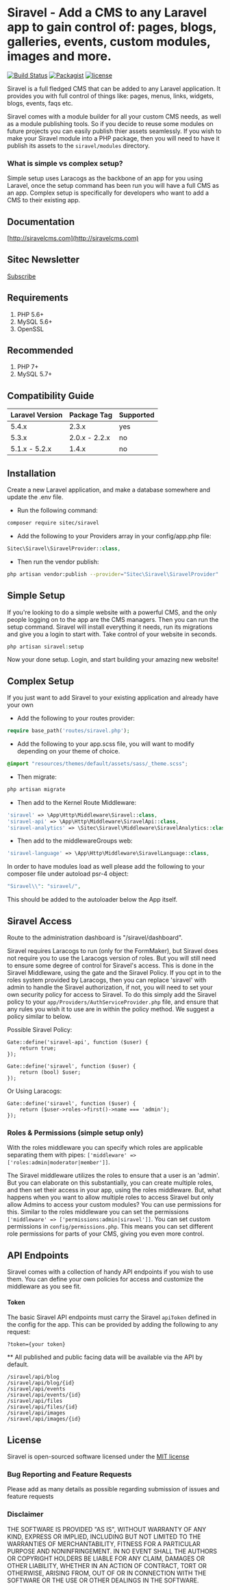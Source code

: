 # Siravel - Add a CMS to any Laravel app to gain control of: pages, blogs, galleries, events, custom modules, images and more.

[![Build Status](https://travis-ci.org/YABhq/Siravel.svg?branch=master)](https://travis-ci.org/YABhq/Siravel)
[![Packagist](https://img.shields.io/packagist/dt/yab/siravel.svg?maxAge=2592000)](https://packagist.org/packages/yab/siravel)
[![license](https://img.shields.io/github/license/mashape/apistatus.svg?maxAge=2592000)](https://packagist.org/packages/yab/siravel)

Siravel is a full fledged CMS that can be added to any Laravel application. It provides you with full control of things like: pages, menus, links, widgets, blogs, events, faqs etc.

Siravel comes with a module builder for all your custom CMS needs, as well as a module publishing tools. So if you decide to reuse some modules on future projects you can easily publish thier assets seamlessly. If you wish to make your Siravel module into a PHP package, then you will need to have it publish its assets to the `siravel/modules` directory.

### What is simple vs complex setup?
Simple setup uses Laracogs as the backbone of an app for you using Laravel, once the setup command has been run you will have a full CMS as an app. Complex setup is specifically for developers who want to add a CMS to their existing app.

## Documentation
[http://siravelcms.com](http://siravelcms.com)

## Sitec Newsletter
[Subscribe](http://eepurl.com/ck7dSv)

## Requirements
1. PHP 5.6+
1. MySQL 5.6+
2. OpenSSL

## Recommended
1. PHP 7+
1. MySQL 5.7+

## Compatibility Guide

| Laravel Version | Package Tag | Supported |
|-----------------|-------------|-----------|
| 5.4.x | 2.3.x | yes |
| 5.3.x | 2.0.x - 2.2.x | no |
| 5.1.x - 5.2.x | 1.4.x | no |

## Installation

Create a new Laravel application, and make a database somewhere and update the .env file.

* Run the following command:

```bash
composer require sitec/siravel
```

* Add the following to your Providers array in your config/app.php file:

```php
Sitec\Siravel\SiravelProvider::class,
```

* Then run the vendor publish:

```bash
php artisan vendor:publish --provider="Sitec\Siravel\SiravelProvider"
```

## Simple Setup

If you're looking to do a simple website with a powerful CMS, and the only people logging on to the app are the CMS managers. Then you can run the setup command.
Siravel will install everything it needs, run its migrations and give you a login to start with. Take control of your website in seconds.

```php
php artisan siravel:setup
```

Now your done setup. Login, and start building your amazing new website!

## Complex Setup

If you just want to add Siravel to your existing application and already have your own

* Add the following to your routes provider:

```php
require base_path('routes/siravel.php');
```

* Add the following to your app.scss file, you will want to modify depending on your theme of choice.

```css
@import "resources/themes/default/assets/sass/_theme.scss";
```

* Then migrate:

```bash
php artisan migrate
```

* Then add to the Kernel Route Middleware:

```php
'siravel' => \App\Http\Middleware\Siravel::class,
'siravel-api' => \App\Http\Middleware\SiravelApi::class,
'siravel-analytics' => \Sitec\Siravel\Middleware\SiravelAnalytics::class,
```

* Then add to the middlewareGroups web:
```php
'siravel-language' => \App\Http\Middleware\SiravelLanguage::class,
```

In order to have modules load as well please add the following to your composer file under autoload psr-4 object:
```php
"Siravel\\": "siravel/",
```
This should be added to the autoloader below the App itself.

## Siravel Access
Route to the administration dashboard is "/siravel/dashboard".

Siravel requires Laracogs to run (only for the FormMaker), but Siravel does not require you to use the Laracogs version of roles. But you will still need to ensure some degree of control for Siravel's access. This is done in the Siravel Middleware, using the gate and the Siravel Policy. If you opt in to the roles system provided by Laracogs, then you can replace 'siravel' with admin to handle the Siravel authorization, if not, you will need to set your own security policy for access to Siravel. To do this simply add the Siravel policy to your `app/Providers/AuthServiceProvider.php` file, and ensure that any rules you wish it to use are in within the policy method. We suggest a policy similar to below.

Possible Siravel Policy:
```
Gate::define('siravel-api', function ($user) {
    return true;
});

Gate::define('siravel', function ($user) {
    return (bool) $user;
});
```

Or Using Laracogs:
```
Gate::define('siravel', function ($user) {
    return ($user->roles->first()->name === 'admin');
});
```

### Roles & Permissions (simple setup only)

With the roles middleware you can specify which roles are applicable separating them with pipes: `['middleware' => ['roles:admin|moderator|member']]`.

The Siravel middleware utilizes the roles to ensure that a user is an 'admin'. But you can elaborate on this substantially, you can create multiple roles, and then set their access in your app, using the roles middleware. But, what happens when you want to allow multiple roles to access Siravel but only allow Admins to access your custom modules? You can use permissions for this. Similar to the roles middleware you can set the permissions `['middleware' => ['permissions:admin|siravel']]`. You can set custom permissions in `config/permissions.php`. This means you can set different role permissions for parts of your CMS, giving you even more control.

## API Endpoints

Siravel comes with a collection of handy API endpoints if you wish to use them. You can define your own policies for access and customize the middleware as you see fit.

#### Token

The basic Siravel API endpoints must carry the Siravel `apiToken` defined in the config for the app. This can be provided by adding the following to any request:

```
?token={your token}
```

** All published and public facing data will be available via the API by default.

```
/siravel/api/blog
/siravel/api/blog/{id}
/siravel/api/events
/siravel/api/events/{id}
/siravel/api/files
/siravel/api/files/{id}
/siravel/api/images
/siravel/api/images/{id}
```

## License

Siravel is open-sourced software licensed under the [MIT license](http://opensource.org/licenses/MIT)

### Bug Reporting and Feature Requests

Please add as many details as possible regarding submission of issues and feature requests

### Disclaimer

THE SOFTWARE IS PROVIDED "AS IS", WITHOUT WARRANTY OF ANY KIND, EXPRESS OR IMPLIED, INCLUDING BUT NOT LIMITED TO THE WARRANTIES OF MERCHANTABILITY, FITNESS FOR A PARTICULAR PURPOSE AND NONINFRINGEMENT. IN NO EVENT SHALL THE AUTHORS OR COPYRIGHT HOLDERS BE LIABLE FOR ANY CLAIM, DAMAGES OR OTHER LIABILITY, WHETHER IN AN ACTION OF CONTRACT, TORT OR OTHERWISE, ARISING FROM, OUT OF OR IN CONNECTION WITH THE SOFTWARE OR THE USE OR OTHER DEALINGS IN THE SOFTWARE.

